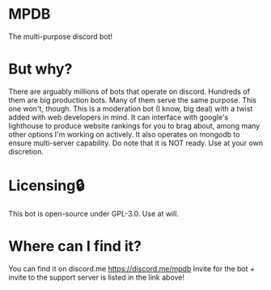 # MPDB
The multi-purpose discord bot!
 
# But why?
There are arguably millions of bots that operate on discord. Hundreds of them are big production bots.
Many of them serve the same purpose. This one won't, though. This is a moderation bot (I know, big deal) 
with a twist added with web developers in mind. It can interface with google's lighthouse to produce 
website rankings for you to brag about, among many other options I'm working on actively. It also operates 
on mongodb to ensure multi-server capability. Do note that it is NOT ready. Use at your own discretion.

# Licensing🔒
This bot is open-source under GPL-3.0.
Use at will.

# Where can I find it?
You can find it on discord.me
https://discord.me/mpdb
Invite for the bot + invite to the support server is listed in the link above!
